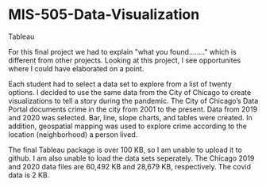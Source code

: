 # MIS-505-Data-Visualization
Tableau

For this final project we had to explain "what you found........" which is different from other projects. Looking at this project, I see opportunites where I could have elaborated on a point.  

Each student had to select a data set to explore from a list of twenty options. I decided to use the same data from the City of Chicago to create visualizations to tell a story during the pandemic.  The City of Chicago’s Data Portal documents crime in the city from 2001 to the present.  Data from 2019 and 2020 was selected.  Bar, line, slope charts, and tables were created. In addition, geospatial mapping was used to explore crime according to the location (neighborhood) a person lived.

The final Tableau package is over 100 KB, so I am unable to upload it to github. I am also unable to load the data sets seperately. The Chicago 2019 and 2020 data files are 60,492 KB and 28,679 KB, respectively. The covid data is 2 KB.
